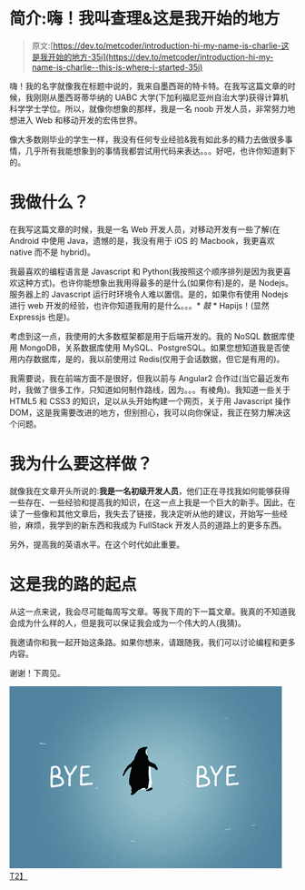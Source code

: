 # 简介:嗨！我叫查理&这是我开始的地方

> 原文:[https://dev.to/metcoder/introduction-hi-my-name-is-charlie-这是我开始的地方-35i](https://dev.to/metcoder/introduction-hi-my-name-is-charlie--this-is-where-i-started-35i)

嗨！我的名字就像我在标题中说的，我来自墨西哥的特卡特。在我写这篇文章的时候，我刚刚从墨西哥蒂华纳的 UABC 大学(下加利福尼亚州自治大学)获得计算机科学学士学位。所以，就像你想象的那样，我是一名 noob 开发人员，非常努力地想进入 Web 和移动开发的宏伟世界。

像大多数刚毕业的学生一样，我没有任何专业经验&我有如此多的精力去做很多事情，几乎所有我能想象到的事情我都尝试用代码来表达。。。好吧，也许你知道剩下的。

# 我做什么？

在我写这篇文章的时候，我是一名 Web 开发人员，对移动开发有一些了解(在 Android 中使用 Java，遗憾的是，我没有用于 iOS 的 Macbook，我更喜欢 native 而不是 hybrid)。

我最喜欢的编程语言是 Javascript 和 Python(我按照这个顺序排列是因为我更喜欢这种方式)。也许你能想象出我用得最多的是什么(如果你有)是的，是 Nodejs。服务器上的 Javascript 运行时环境令人难以置信。是的，如果你有使用 Nodejs 进行 web 开发的经验，也许你知道我用的是什么。。。* *鼓* * Hapijs！(显然 Expressjs 也是)。

考虑到这一点，我使用的大多数框架都是用于后端开发的。我的 NoSQL 数据库使用 MongoDB，关系数据库使用 MySQL、PostgreSQL。如果您想知道我是否使用内存数据库，是的，我以前使用过 Redis(仅用于会话数据，但它是有用的)。

我需要说，我在前端方面不是很好，但我以前与 Angular2 合作过(当它最近发布时，我做了很多工作，只知道如何制作路线，因为。。。有棱角)。我知道一些关于 HTML5 和 CSS3 的知识，足以从头开始构建一个网页，关于用 Javascript 操作 DOM，这是我需要改进的地方，但别担心，我可以向你保证，我正在努力解决这个问题。

# 我为什么要这样做？

就像我在文章开头所说的:**我是一名初级开发人员**，他们正在寻找我如何能够获得一些存在、一些经验和提高我的知识，在这一点上我是一个巨大的新手。因此，在读了一些像和其他文章后，我失去了链接，我决定听从他的建议，开始写一些经验，麻烦，我学到的新东西和我成为 FullStack 开发人员的道路上的更多东西。

另外，提高我的英语水平。在这个时代如此重要。

# 这是我的路的起点

从这一点来说，我会尽可能每周写文章。等我下周的下一篇文章。我真的不知道我会成为什么样的人，但是我可以保证我会成为一个伟大的人(我猜)。

我邀请你和我一起开始这条路。如果你想来，请跟随我，我们可以讨论编程和更多内容。

谢谢！下周见。

[![bye bye](img/60bd6abe5da2c046710324d0cee680ff.png "bye")T2】](https://i.giphy.com/media/3o7btQsLqXMJAPu6Na/giphy.gif)